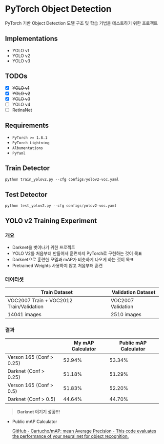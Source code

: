 # PyTorch Object Detection
PyTorch 기반 Object Detection 모델 구조 및 학습 기법을 테스트하기 위한 프로젝트

## Implementations
 * YOLO v1
 * YOLO v2
 * YOLO v3
 
## TODOs
- [x] ~~YOLO v1~~
- [x] ~~YOLO v2~~
- [x] ~~YOLO v3~~
- [ ] YOLO v4
- [ ] RetinaNet

## Requirements
* `PyTorch >= 1.8.1`
* `PyTorch Lightning`
* `Albumentations`
* `PyYaml`

## Train Detector
```python
python train_yolov2.py --cfg configs/yolov2-voc.yaml
```

## Test Detector
```python
python test_yolov2.py --cfg configs/yolov2-voc.yaml
```

## YOLO v2 Training Experiment
### 개요
- Darknet을 벗어나기 위한 프로젝트
- YOLO V2를 처음부터 만들어서 훈련까지 PyTorch로 구현하는 것이 목표
- Darknet으로 훈련한 모델과 mAP가 비슷하게 나오게 하는 것이 목표
- Pretrained Weights 사용하지 않고 처음부터 훈련

### 데이터셋
| Train Dataset | Validation Dataset |
| --- | --- |
| VOC2007 Train + VOC2012 Train/Validation | VOC2007 Validation |
| 14041 images | 2510 images |

### 결과
|  | My mAP Calculator | Public mAP Calculator |
| --- | --- | --- |
| Verson 165 (Conf > 0.25) | <span style="color.red">52.94%</span> | 53.34% |
| Darknet (Conf > 0.25) | 51.18% | 51.29% |
| Verson 165 (Conf > 0.5) | 51.83% | 52.20% |
| Darknet (Conf > 0.5) | 44.64% | 44.70% |

> **Darknet 이기기 성공!!!**
> 
- Public mAP Calculator
    
    [GitHub - Cartucho/mAP: mean Average Precision - This code evaluates the performance of your neural net for object recognition.](https://github.com/Cartucho/mAP)
